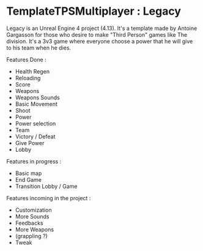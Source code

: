 # TemplateTPSMultiplayer : Legacy

Legacy is an Unreal Engine 4 project (4.13). It's a template made by Antoine Gargasson for those who desire to make "Third Person" games
like The division. It's a 3v3 game where everyone choose a power that he will give to his team when he dies.

Features Done :

  - Health Regen
  - Reloading
  - Score
  - Weapons
  - Weapons Sounds
  - Basic Movement
  - Shoot
  - Power
  - Power selection  
  - Team
  - Victory / Defeat
  - Give Power
  - Lobby


Features in progress :

  - Basic map
  - End Game  
  - Transition Lobby / Game


Features incoming in the project :

  - Customization
  - More Sounds
  - Feedbacks
  - More Weapons
  - (grappling ?)
  - Tweak